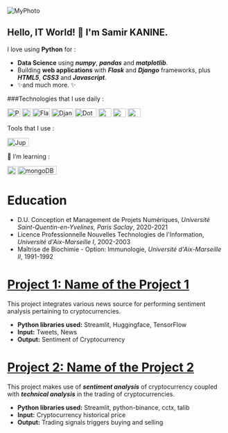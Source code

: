 ![MyPhoto](https://media-exp1.licdn.com/dms/image/D4E35AQF5HrZK_lO5xA/profile-framedphoto-shrink_100_100/0/1626310260606?e=2147483647&v=beta&t=xCyEwJplAdywFHPlZbJr_xvOYz44Qtyuqn9YYWJCRyE)

## Hello, IT World! 👋 I'm Samir KANINE.

I love using **Python** for :
     
 * **Data Science** using _**numpy**_, _**pandas**_ and _**matplotlib**_.
 * Building **web applications** with _**Flask**_ and _**Django**_ frameworks, plus _**HTML5**_, _**CSS3**_ and _**Javascript**_.
 * ✨and much more. ✨

###Technologies that I use daily :
<p>
     <img src="https://cdn.freebiesupply.com/logos/thumbs/1x/python-5-logo.png"
          title="Dot Net"
          alt="Python logo"
          width="30" height="20">
     <img src="https://seeklogo.com/images/J/javascript-js-logo-2949701702-seeklogo.com.png"
          title="Javascript"
          alt="Javascript logo"
          width="20" height="20">
     <img src="https://external-content.duckduckgo.com/iu/?u=https%3A%2F%2Ftse2.mm.bing.net%2Fth%3Fid%3DOIP.wRuHzBVWaR_An2W-r3PkzAHaE8%26pid%3DApi&f=1"
          title="Flask"
          alt="Flask official logo"
          width="40" height="20">
     <img src="https://www.djangoproject.com/m/img/logos/django-logo-negative.png"
          title="Django"
          alt="Django official logo"
          width="50" height="20">
     <img src="https://external-content.duckduckgo.com/iu/?u=https%3A%2F%2Ftse3.mm.bing.net%2Fth%3Fid%3DOIP.pTjFl6HiQcltyZ4F8rAbegHaBz%26pid%3DApi&f=1"
          title="Dot Net"
          alt="Dot Net logo"
          width="50" height="20">
     <img src="https://upload.wikimedia.org/wikipedia/commons/0/0e/Microsoft_.NET_logo.png?20200524033331"
          title="Dot Net"
          alt="Dot Net logo"
          width="30" height="20">
     <img src="https://www.postgresql.org/media/img/about/press/elephant.png"
          title="Dot Net"
          alt="Dot Net logo"
          width="30" height="20"> 
     <img src="https://www.docker.com/wp-content/uploads/2022/03/Moby-logo.png.webp"
          title="Dot Net"
          alt="Dot Net logo"
          width="30" height="20"> 
</p>

Tools that I use :

<p>
     <img src="https://external-content.duckduckgo.com/iu/?u=https%3A%2F%2Ftse1.mm.bing.net%2Fth%3Fid%3DOIP.7wZxL6deCtG0-w4aq9ihVwHaIl%26pid%3DApi&f=1"
          title="Jupyter"
          alt="Jupyter logo"
          width="50" height="20">
</p>

🌱 I’m learning :

<p>
     <img src="https://masteringjs.io/assets/images/vue/vue.png"
          title="Vue.js 3"
          alt="Vue.js3 logo"
          width="20" height="20">
     <img src="https://pluspng.com/img-png/logo-mongodb-png-standard-logo-4167.jpg"
          title="mongoDB"
          alt="mongoDB"
          width="90" height="20"> 
 </p>
  
# Education
* D.U. Conception et Management de Projets Numériques, *Université Saint-Quentin-en-Yvelines, Paris Saclay*, 2020-2021
* Licence Professionnelle Nouvelles Technologies de l'Information, *Université d'Aix-Marseille I*, 2002-2003
* Maîtrise de Biochimie - Option: Immunologie, *Université d'Aix-Marseille II*, 1991-1992

# [Project 1: Name of the Project 1](http://samir-kanine.io/project1)

This project integrates various news source for performing sentiment analysis pertaining to cryptocurrencies.
* **Python libraries used:** Streamlit, Huggingface, TensorFlow
* **Input:** Tweets, News
* **Output:** Sentiment of Cryptocurrency

# [Project 2: Name of the Project 2](http://samir-kanine.io/project2)

This project makes use of ***sentiment analysis*** of cryptocurrency coupled with ***technical analysis*** in the trading of cryptocurrencies.
* **Python libraries used:** Streamlit, python-binance, cctx, talib
* **Input:** Cryptocurrency historical price
* **Output:** Trading signals triggers buying and selling
